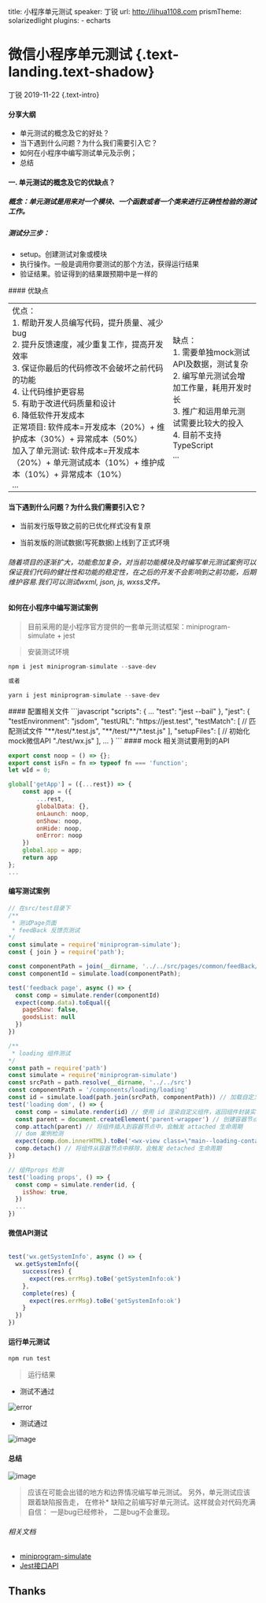 title: 小程序单元测试
speaker: 丁锐
url: http://lihua1108.com
prismTheme: solarizedlight
plugins:
    - echarts

<slide class="light-black-blue aligncenter" image="">

# 微信小程序单元测试 {.text-landing.text-shadow}

丁锐 2019-11-22 {.text-intro}

<!-- [:fa-github: Github](https://github.com/ksky521/nodeppt){.button.ghost} -->

<slide class="aligncenter" data-transition="vertical3d">

#### 分享大纲

- 单元测试的概念及它的好处？
- 当下遇到什么问题？为什么我们需要引入它？
- 如何在小程序中编写测试单元及示例；
- 总结


<slide class="light-back" :class="size-50">

####  一. 单元测试的概念及它的优缺点？

##### 概念：单元测试是用来对一个模块、一个函数或者一个类来进行正确性检验的测试工作。

##### 测试分三步：

  * setup。创建测试对象或模块
  * 执行操作。一般是调用你要测试的那个方法，获得运行结果
  * 验证结果。验证得到的结果跟预期中是一样的


<slide class="light-back" :class="size-50">
#### 优缺点
<html>
    <table style="margin-left: auto; margin-right: auto;">
        <tr>
            <td>
                优点：<br />
                1. 帮助开发人员编写代码，提升质量、减少bug<br />
                2. 提升反馈速度，减少重复工作，提高开发效率<br />
                3. 保证你最后的代码修改不会破坏之前代码的功能<br />
                4. 让代码维护更容易<br />
                5. 有助于改进代码质量和设计<br />
                6. 降低软件开发成本<br />
                正常项目: 软件成本=开发成本（20%）+ 维护成本（30%）+ 异常成本（50%）<br />
                加入了单元测试: 软件成本=开发成本（20%）+ 单元测试成本（10%）+ 维护成本（10%）+ 异常成本（10%） <br/>
                ...
            </td>
            <td>
                缺点：<br />
                1. 需要单独mock测试API及数据，测试复杂<br />
                2. 编写单元测试会增加工作量，耗用开发时长<br />
                3. 推广和运用单元测试需要比较大的投入<br />
                4. 目前不支持TypeScript<br />
                ...
            </td>
        </tr>
    </table>
</html>


<slide class="light-back" :class="size-50">

#### 当下遇到什么问题？为什么我们需要引入它？

* 当前发行版导致之前的已优化样式没有复原

* 当前发版的测试数据(写死数据)上线到了正式环境

###### 随着项目的逐渐扩大，功能愈加复杂，对当前功能模块及时编写单元测试案例可以保证我们代码的健壮性和功能的稳定性，在之后的开发不会影响到之前功能，后期维护容易.我们可以测试wxml, json, js, wxss文件。


<slide class="light-back aligncenter" :class="size-50">

#### 如何在小程序中编写测试案例

<slide class="" :class="size-50">

> 目前采用的是小程序官方提供的一套单元测试框架：miniprogram-simulate + jest

> 安装测试环境

```javascript
npm i jest miniprogram-simulate --save-dev

或者

yarn i jest miniprogram-simulate --save-dev
```


<slide class="" :class="size-50">
#### 配置相关文件
```javascript
"scripts": {
    ...
    "test": "jest --bail"
},
  "jest": {
    "testEnvironment": "jsdom",
    "testURL": "https://jest.test",
    "testMatch": [  // 匹配测试文件
      "**/test/*.test.js",
      "**/test/**/*.test.js"
    ],
    "setupFiles": [ // 初始化mock微信API
      "./test/wx.js"
    ],
    ...
  }
```

<slide class="" :class="size-50">
#### mock 相关测试要用到的API

```javascript
export const noop = () => {};
export const isFn = fn => typeof fn === 'function';
let wId = 0;

global['getApp'] = ({...rest}) => {
    const app = ({
        ...rest,
        globalData: {},
        onLaunch: noop,
        onShow: noop,
        onHide: noop,
        onError: noop
    })
    global.app = app;
    return app
};
...

```


<slide class="" :class="size-80">

#### 编写测试案例
```javascript
// 在src/test目录下
/**
 * 测试Page页面
 * feedBack 反馈页测试
*/
const simulate = require('miniprogram-simulate');
const { join } = require('path');

const componentPath = join(__dirname, '../../src/pages/common/feedBack/index');
const componentId = simulate.load(componentPath);

test('feedback page', async () => {
  const comp = simulate.render(componentId)
  expect(comp.data).toEqual({
    pageShow: false,
    goodsList: null
  })
})

```

<slide class="" :class="size-80">

```javascript
/**
 * loading 组件测试
*/
const path = require('path')
const simulate = require('miniprogram-simulate')
const srcPath = path.resolve(__dirname, '../../src')
const componentPath = '/components/loading/loading'
const id = simulate.load(path.join(srcPath, componentPath)) // 加载自定义组件，返回组件 id
test('loading dom', () => {
  const comp = simulate.render(id) // 使用 id 渲染自定义组件，返回组件封装实例
  const parent = document.createElement('parent-wrapper') // 创建容器节点
  comp.attach(parent) // 将组件插入到容器节点中，会触发 attached 生命周期
  // dom 案例检测
  expect(comp.dom.innerHTML).toBe('<wx-view class=\"main--loading-container\"></wx-view>')
  comp.detach() // 将组件从容器节点中移除，会触发 detached 生命周期
})

// 组件props 检测
test('loading props', () => {
  const comp = simulate.render(id, {
    isShow: true,
  })
  ...
})

```

<slide class="" :class="size-50">

#### 微信API测试

```javascript

test('wx.getSystemInfo', async () => {
  wx.getSystemInfo({
    success(res) {
      expect(res.errMsg).toBe('getSystemInfo:ok')
    },
    complete(res) {
      expect(res.errMsg).toBe('getSystemInfo:ok')
    }
  })
})

```

<slide class="" :class="size-50">

#### 运行单元测试

```javascript
npm run test
```

> 运行结果

* 测试不通过

![error](./test-error.png)

<slide class="" :class="size-50">

* 测试通过

![image](./test-success.png)


<slide class="" :class="size-50">

#### 总结



![image](./unit-bj.png)

<slide class="" :class="size-50">

> 应该在可能会出错的地方和边界情况编写单元测试。 另外，单元测试应该跟着缺陷报告走， 在修补* 缺陷之前编写好单元测试。这样就会对代码充满自信： 一是bug已经修补， 二是bug不会重现。

###### 相关文档
* [miniprogram-simulate](https://github.com/wechat-miniprogram/miniprogram-simulate)
* [Jest接口API](https://jestjs.io/docs/zh-Hans/next/api)

<slide class="aligncenter" :class="size-50">

## Thanks


